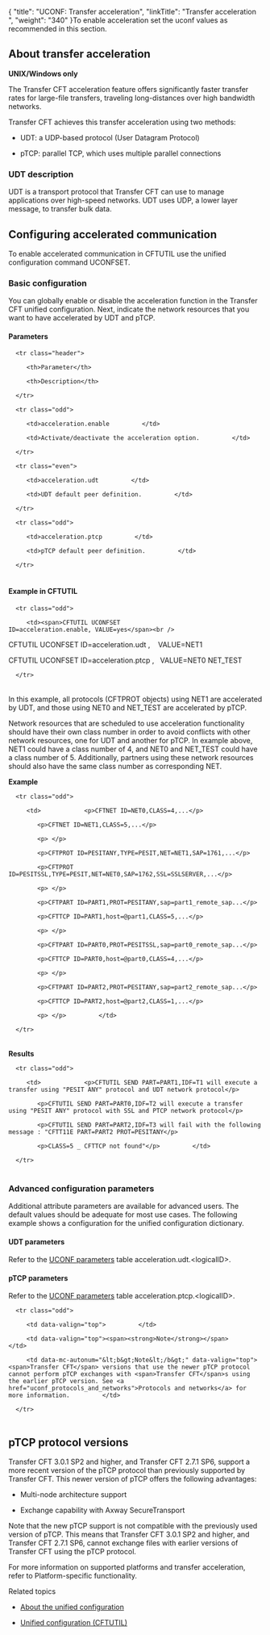 {
    "title": "UCONF: Transfer acceleration",
    "linkTitle": "Transfer acceleration ",
    "weight": "340"
}To enable acceleration set the uconf values as recommended in this section.

## About transfer acceleration

**UNIX/Windows only**

The Transfer CFT acceleration feature offers significantly faster transfer rates for large-file transfers, traveling long-distances over high bandwidth networks.

Transfer CFT achieves this transfer acceleration using two methods:

-   UDT: a UDP-based protocol (User Datagram Protocol)
-   pTCP: parallel TCP, which uses multiple parallel connections

### UDT description

UDT is a transport protocol that Transfer CFT can use to manage applications over high-speed networks. UDT uses UDP, a lower layer message, to transfer bulk data.

## Configuring accelerated communication

To enable accelerated communication in CFTUTIL use the unified configuration command UCONFSET.

### Basic configuration

You can globally enable or disable the acceleration function in the Transfer CFT unified configuration. Next, indicate the network resources that you want to have accelerated by UDT and pTCP.

#### Parameters

<table data-cellspacing="0">
   <thead>
      <tr class="header">
         <th>Parameter</th>
         <th>Description</th>
      </tr>
   </thead>
   <tbody>
      <tr class="odd">
         <td>acceleration.enable         </td>
         <td>Activate/deactivate the acceleration option.         </td>
      </tr>
      <tr class="even">
         <td>acceleration.udt         </td>
         <td>UDT default peer definition.         </td>
      </tr>
      <tr class="odd">
         <td>acceleration.ptcp         </td>
         <td>pTCP default peer definition.         </td>
      </tr>
   </tbody>
</table>

#### Example in CFTUTIL

<table data-cellspacing="0">
   <tbody>
      <tr class="odd">
         <td><span>CFTUTIL UCONFSET ID=acceleration.enable, VALUE=yes</span><br />
<span>CFTUTIL UCONFSET ID=acceleration.udt ,    VALUE=NET1</span><br />
<span>CFTUTIL UCONFSET ID=acceleration.ptcp ,   VALUE=NET0 NET_TEST</span>         </td>
      </tr>
   </tbody>
</table>

In this example, all protocols (CFTPROT objects) using NET1 are accelerated by UDT, and those using NET0 and NET\_TEST are accelerated by pTCP.

Network resources that are scheduled to use acceleration functionality should have their own class number in order to avoid conflicts with other network resources, one for UDT and another for pTCP. In example above, NET1 could have a class number of 4, and NET0 and NET\_TEST could have a class number of 5. Additionally, partners using these network resources should also have the same class number as corresponding NET.

**Example**

<table data-cellspacing="0">
   <tbody>
      <tr class="odd">
         <td>            <p>CFTNET ID=NET0,CLASS=4,...</p>
            <p>CFTNET ID=NET1,CLASS=5,...</p>
            <p> </p>
            <p>CFTPROT ID=PESITANY,TYPE=PESIT,NET=NET1,SAP=1761,...</p>
            <p>CFTPROT ID=PESITSSL,TYPE=PESIT,NET=NET0,SAP=1762,SSL=SSLSERVER,...</p>
            <p> </p>
            <p>CFTPART ID=PART1,PROT=PESITANY,sap=part1_remote_sap...</p>
            <p>CFTTCP ID=PART1,host=@part1,CLASS=5,...</p>
            <p> </p>
            <p>CFTPART ID=PART0,PROT=PESITSSL,sap=part0_remote_sap...</p>
            <p>CFTTCP ID=PART0,host=@part0,CLASS=4,...</p>
            <p> </p>
            <p>CFTPART ID=PART2,PROT=PESITANY,sap=part2_remote_sap...</p>
            <p>CFTTCP ID=PART2,host=@part2,CLASS=1,...</p>
            <p> </p>         </td>
      </tr>
   </tbody>
</table>

**Results**

<table data-cellspacing="0">
   <tbody>
      <tr class="odd">
         <td>            <p>CFTUTIL SEND PART=PART1,IDF=T1 will execute a transfer using "PESIT ANY" protocol and UDT network protocol</p>
            <p>CFTUTIL SEND PART=PART0,IDF=T2 will execute a transfer using "PESIT ANY" protocol with SSL and PTCP network protocol</p>
            <p>CFTUTIL SEND PART=PART2,IDF=T3 will fail with the following message : "CFTT11E PART=PART2 PROT=PESITANY</p>
            <p>CLASS=5 _ CFTTCP not found"</p>         </td>
      </tr>
   </tbody>
</table>

### Advanced configuration parameters

Additional attribute parameters are available for advanced users. The default values should be adequate for most use cases. The following example shows a configuration for the unified configuration dictionary.

#### UDT parameters

Refer to the [UCONF parameters](uconf_directory) table acceleration.udt.&lt;logicalID>.

#### pTCP parameters

Refer to the [UCONF parameters](uconf_directory) table acceleration.ptcp.&lt;logicalID>.

<table data-cellpadding="0" data-cellspacing="0">
   <tbody>
      <tr class="odd">
         <td data-valign="top">         </td>
         <td data-valign="top"><span><strong>Note</strong></span>         </td>
         <td data-mc-autonum="&lt;b&gt;Note&lt;/b&gt;" data-valign="top"><span>Transfer CFT</span> versions that use the newer pTCP protocol cannot perform pTCP exchanges with <span>Transfer CFT</span>s using the earlier pTCP version. See <a href="uconf_protocols_and_networks">Protocols and networks</a> for more information.         </td>
      </tr>
   </tbody>
</table>

## <span id="uconf_ptcp"></span>pTCP protocol versions

Transfer CFT 3.0.1 SP2 and higher, and Transfer CFT 2.7.1 SP6, support a more recent version of the pTCP protocol than previously supported by Transfer CFT. This newer version of pTCP offers the following advantages:

-   Multi-node architecture support
-   Exchange capability with Axway SecureTransport

Note that the new pTCP support is not compatible with the previously used version of pTCP. This means that Transfer CFT 3.0.1 SP2 and higher, and Transfer CFT 2.7.1 SP6, cannot exchange files with earlier versions of Transfer CFT using the pTCP protocol.

For more information on supported platforms and transfer acceleration, refer to Platform-specific functionality.

Related topics

-   [About the unified configuration](transfercft/admin_intro/uconf)
-   [Unified configuration (CFTUTIL)](uconf_w_cftutil)
